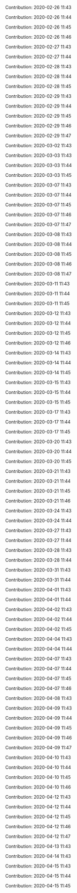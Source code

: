 Contribution: 2020-02-26 11:43

Contribution: 2020-02-26 11:44

Contribution: 2020-02-26 11:45

Contribution: 2020-02-26 11:46

Contribution: 2020-02-27 11:43

Contribution: 2020-02-27 11:44

Contribution: 2020-02-28 11:43

Contribution: 2020-02-28 11:44

Contribution: 2020-02-28 11:45

Contribution: 2020-02-29 11:43

Contribution: 2020-02-29 11:44

Contribution: 2020-02-29 11:45

Contribution: 2020-02-29 11:46

Contribution: 2020-02-29 11:47

Contribution: 2020-03-02 11:43

Contribution: 2020-03-03 11:43

Contribution: 2020-03-03 11:44

Contribution: 2020-03-03 11:45

Contribution: 2020-03-07 11:43

Contribution: 2020-03-07 11:44

Contribution: 2020-03-07 11:45

Contribution: 2020-03-07 11:46

Contribution: 2020-03-07 11:47

Contribution: 2020-03-08 11:43

Contribution: 2020-03-08 11:44

Contribution: 2020-03-08 11:45

Contribution: 2020-03-08 11:46

Contribution: 2020-03-08 11:47

Contribution: 2020-03-11 11:43

Contribution: 2020-03-11 11:44

Contribution: 2020-03-11 11:45

Contribution: 2020-03-12 11:43

Contribution: 2020-03-12 11:44

Contribution: 2020-03-12 11:45

Contribution: 2020-03-12 11:46

Contribution: 2020-03-14 11:43

Contribution: 2020-03-14 11:44

Contribution: 2020-03-14 11:45

Contribution: 2020-03-15 11:43

Contribution: 2020-03-15 11:44

Contribution: 2020-03-15 11:45

Contribution: 2020-03-17 11:43

Contribution: 2020-03-17 11:44

Contribution: 2020-03-17 11:45

Contribution: 2020-03-20 11:43

Contribution: 2020-03-20 11:44

Contribution: 2020-03-20 11:45

Contribution: 2020-03-21 11:43

Contribution: 2020-03-21 11:44

Contribution: 2020-03-21 11:45

Contribution: 2020-03-21 11:46

Contribution: 2020-03-24 11:43

Contribution: 2020-03-24 11:44

Contribution: 2020-03-27 11:43

Contribution: 2020-03-27 11:44

Contribution: 2020-03-28 11:43

Contribution: 2020-03-28 11:44

Contribution: 2020-03-31 11:43

Contribution: 2020-03-31 11:44

Contribution: 2020-04-01 11:43

Contribution: 2020-04-01 11:44

Contribution: 2020-04-02 11:43

Contribution: 2020-04-02 11:44

Contribution: 2020-04-02 11:45

Contribution: 2020-04-04 11:43

Contribution: 2020-04-04 11:44

Contribution: 2020-04-07 11:43

Contribution: 2020-04-07 11:44

Contribution: 2020-04-07 11:45

Contribution: 2020-04-07 11:46

Contribution: 2020-04-08 11:43

Contribution: 2020-04-09 11:43

Contribution: 2020-04-09 11:44

Contribution: 2020-04-09 11:45

Contribution: 2020-04-09 11:46

Contribution: 2020-04-09 11:47

Contribution: 2020-04-10 11:43

Contribution: 2020-04-10 11:44

Contribution: 2020-04-10 11:45

Contribution: 2020-04-10 11:46

Contribution: 2020-04-12 11:43

Contribution: 2020-04-12 11:44

Contribution: 2020-04-12 11:45

Contribution: 2020-04-12 11:46

Contribution: 2020-04-12 11:47

Contribution: 2020-04-13 11:43

Contribution: 2020-04-14 11:43

Contribution: 2020-04-15 11:43

Contribution: 2020-04-15 11:44

Contribution: 2020-04-15 11:45

